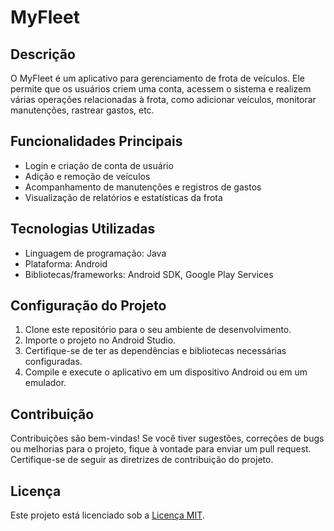 # MyFleet

## Descrição
O MyFleet é um aplicativo para gerenciamento de frota de veículos. Ele permite que os usuários criem uma conta, acessem o sistema e realizem várias operações relacionadas à frota, como adicionar veículos, monitorar manutenções, rastrear gastos, etc.

## Funcionalidades Principais
- Login e criação de conta de usuário
- Adição e remoção de veículos
- Acompanhamento de manutenções e registros de gastos
- Visualização de relatórios e estatísticas da frota

## Tecnologias Utilizadas
- Linguagem de programação: Java
- Plataforma: Android
- Bibliotecas/frameworks: Android SDK, Google Play Services

## Configuração do Projeto
1. Clone este repositório para o seu ambiente de desenvolvimento.
2. Importe o projeto no Android Studio.
3. Certifique-se de ter as dependências e bibliotecas necessárias configuradas.
4. Compile e execute o aplicativo em um dispositivo Android ou em um emulador.

## Contribuição
Contribuições são bem-vindas! Se você tiver sugestões, correções de bugs ou melhorias para o projeto, fique à vontade para enviar um pull request. Certifique-se de seguir as diretrizes de contribuição do projeto.

## Licença
Este projeto está licenciado sob a [Licença MIT](https://opensource.org/licenses/MIT).

